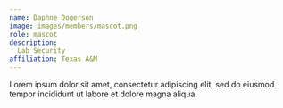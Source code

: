 ```yaml
---
name: Daphne Dogerson
image: images/members/mascot.png
role: mascot
description:
  Lab Security
affiliation: Texas A&M
---
```


Lorem ipsum dolor sit amet, consectetur adipiscing elit, sed do eiusmod tempor incididunt ut labore et dolore magna aliqua.
